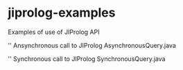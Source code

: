 # jiprolog-examples
Examples of use of JIProlog API

'' Ansynchronous call to JIProlog
AsynchronousQuery.java

'' Synchronous call to JIProlog
SynchronousQuery.java
